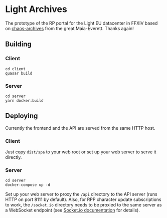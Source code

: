 # Light Archives

The prototype of the RP portal for the Light EU datacenter in FFXIV based on [chaos-archives](https://github.com/great-gubal-library/chaos-archives) from the great Maia-Everett. Thanks again!

## Building

### Client

```
cd client
quasar build
```

### Server

```
cd server
yarn docker:build
```

## Deploying

Currently the frontend and the API are served from the same HTTP host.

### Client

Just copy `dist/spa` to your web root or set up your web server to serve it directly.

### Server

```
cd server
docker-compose up -d
```

Set up your web server to proxy the `/api` directory to the API server (runs HTTP on port 8111 by default). Also, for RPP character update subscriptions to work, the `/socket.io` directory needs to be proxied to the same server as a WebSocket endpoint (see [Socket.io documentation](https://socket.io/docs/v4/reverse-proxy/) for details).
